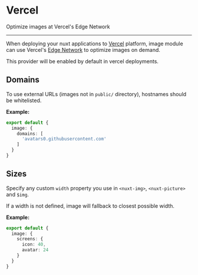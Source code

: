 # Vercel

Optimize images at Vercel's Edge Network

---

When deploying your nuxt applications to [Vercel](https://vercel.com/) platform, image module can use Vercel's [Edge Network](https://vercel.com/docs/edge-network/overview) to optimize images on demand.

This provider will be enabled by default in vercel deployments.

## Domains

To use external URLs (images not in `public/` directory), hostnames should be whitelisted.

**Example:**

```ts [nuxt.config]
export default {
  image: {
    domains: [
      'avatars0.githubusercontent.com'
    ]
  }
}
```

## Sizes

Specify any custom `width` property you use in `<nuxt-img>`, `<nuxt-picture>` and `$img`.

If a width is not defined, image will fallback to closest possible width.

**Example:**

```ts [nuxt.config]
export default {
  image: {
    screens: {
      icon: 40,
      avatar: 24
    }
  }
}
```
